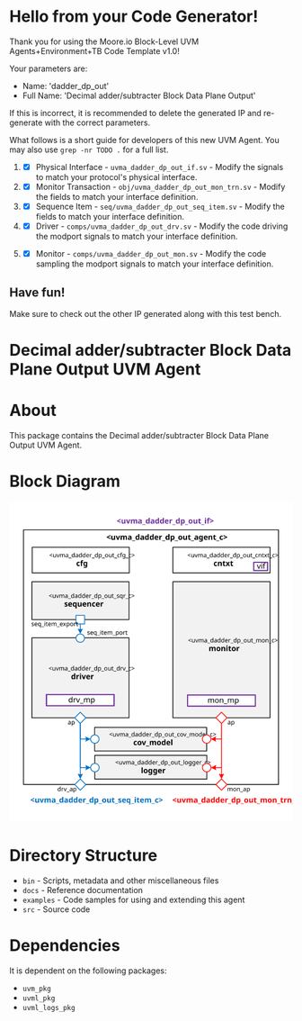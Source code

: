 # Hello from your Code Generator!
Thank you for using the Moore.io Block-Level UVM Agents+Environment+TB Code Template v1.0!

Your parameters are:
* Name: 'dadder_dp_out'
* Full Name: 'Decimal adder/subtracter Block Data Plane Output'

If this is incorrect, it is recommended to delete the generated IP and re-generate with the correct parameters.

What follows is a short guide for developers of this new UVM Agent. You may also use `grep -nr TODO .` for a full list.


 1. - [x] Physical Interface - `uvma_dadder_dp_out_if.sv` - Modify the signals to match your protocol's physical interface.
 1. - [x] Monitor Transaction - `obj/uvma_dadder_dp_out_mon_trn.sv` - Modify the fields to match your interface definition.
 1. - [x] Sequence Item - `seq/uvma_dadder_dp_out_seq_item.sv` - Modify the fields to match your interface definition.
 1. - [x] Driver - `comps/uvma_dadder_dp_out_drv.sv` - Modify the code driving the modport signals to match your interface definition.
 1. - [x] Monitor - `comps/uvma_dadder_dp_out_mon.sv` - Modify the code sampling the modport signals to match your interface definition.


## Have fun!
Make sure to check out the other IP generated along with this test bench.



# Decimal adder/subtracter Block Data Plane Output UVM Agent


# About
This package contains the Decimal adder/subtracter Block Data Plane Output UVM Agent.


# Block Diagram
![alt text](./docs/agent_block_diagram.svg "Decimal adder/subtracter Block Data Plane Output UVM Agent Block Diagram")

# Directory Structure
* `bin` - Scripts, metadata and other miscellaneous files
* `docs` - Reference documentation
* `examples` - Code samples for using and extending this agent
* `src` - Source code


# Dependencies
It is dependent on the following packages:

* `uvm_pkg`
* `uvml_pkg`
* `uvml_logs_pkg`